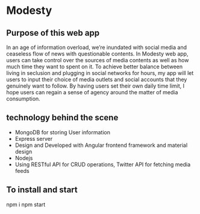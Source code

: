 # Modesty

## Purpose of this web app

In an age of information overload, we’re inundated with social media and ceaseless
flow of news with questionable contents. In Modesty web app, users can take
control over the sources of media contents as well as how much time they want to
spent on it. To achieve better balance between living in seclusion and plugging in
social networks for hours, my app will let users to input their choice of media
outlets and social accounts that they genuinely want to follow. By having users set
their own daily time limit, I hope users can regain a sense of agency around the
matter of media consumption.


## technology behind the scene

- MongoDB for storing User information 
- Express server
- Design and Developed with Angular frontend framework and material design
- Nodejs
- Using RESTful API for CRUD operations, Twitter API for fetching media feeds


## To install and start 

npm i
npm start 





